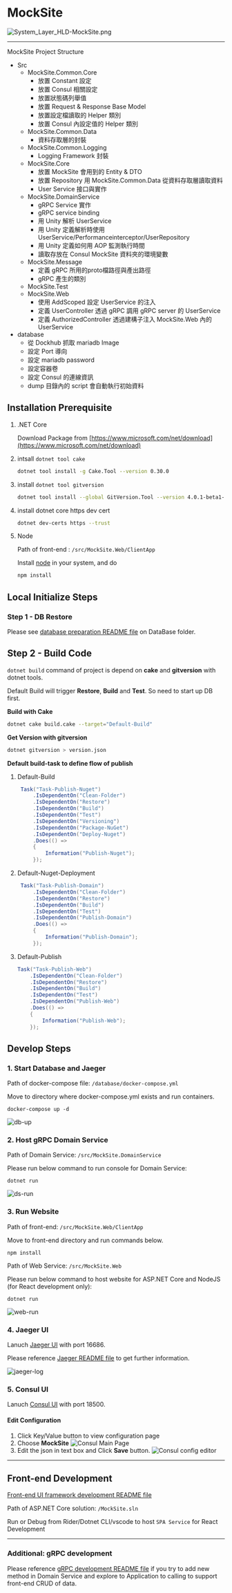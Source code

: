 # MockSite

![System_Layer_HLD-MockSite.png](images/System_Layer_HLD-MockSite.png)

---

MockSite Project Structure

- Src
  - MockSite.Common.Core
    - 放置 Constant 設定
    - 放置 Consul 相關設定
    - 放置狀態碼列舉值
    - 放置 Request & Response Base Model
    - 放置設定檔讀取的 Helper 類別
    - 放置 Consul 內設定值的 Helper 類別
  - MockSite.Common.Data
    - 資料存取層的封裝
  - MockSite.Common.Logging
    - Logging Framework 封裝
  - MockSite.Core
    - 放置 MockSite 會用到的 Entity & DTO
    - 放置 Repository 用 MockSite.Common.Data 從資料存取層讀取資料
    - User Service 接口與實作
  - MockSite.DomainService
    - gRPC Service 實作
    - gRPC service binding
    - 用 Unity 解析 UserService
    - 用 Unity 定義解析時使用 UserService/Performanceinterceptor/UserRepository
    - 用 Unity 定義如何用 AOP 監測執行時間
    - 讀取存放在 Consul MockSite 資料夾的環境變數
  - MockSite.Message
    - 定義 gRPC 所用的proto檔路徑與產出路徑
    - gRPC 產生的類別
  - MockSite.Test
  - MockSite.Web
    - 使用 AddScoped 設定 UserService 的注入
    - 定義 UserController 透過 gRPC 調用 gRPC server 的 UserService 
    - 定義 AuthorizedController 透過建構子注入 MockSite.Web 內的 UserService
- database
  - 從 Dockhub 抓取 mariadb Image
  - 設定 Port 導向
  - 設定 mariadb password
  - 設定容器卷
  - 設定 Consul 的連線資訊
  - dump 目錄內的 script 會自動執行初始資料

## Installation Prerequisite ##

1. .NET Core

    Download Package from
    [https://www.microsoft.com/net/download](https://www.microsoft.com/net/download)

2. intsall `dotnet tool cake`

    ```bash
    dotnet tool install -g Cake.Tool --version 0.30.0
    ```

3. install `dotnet tool gitversion`

    ```bash
    dotnet tool install --global GitVersion.Tool --version 4.0.1-beta1-47
    ```

4. install dotnet core https dev cert

    ```bash
    dotnet dev-certs https --trust
    ```

5. Node

    Path of front-end : `/src/MockSite.Web/ClientApp`

    Install [node](https://nodejs.org/en/download/) in your system, and do 

    ```bash
    npm install
    ```

## Local Initialize Steps

### Step 1 - DB Restore

Please see [database preparation README file](database/README.md) on DataBase folder.

## Step 2 - Build Code

 `dotnet build` command of project is depend on **cake** and **gitversion** with dotnet tools.

Default Build will trigger **Restore**, **Build** and **Test**. So need to start up DB first.

**Build with Cake**

```bash
dotnet cake build.cake --target="Default-Build"
```

**Get Version with gitversion**

```bash
dotnet gitversion > version.json
```

**Default build-task to define flow of publish**

1. Default-Build

   ```csharp
    Task("Task-Publish-Nuget")
        .IsDependentOn("Clean-Folder")
        .IsDependentOn("Restore")
        .IsDependentOn("Build")
        .IsDependentOn("Test")
        .IsDependentOn("Versioning")
        .IsDependentOn("Package-NuGet")
        .IsDependentOn("Deploy-Nuget")
        .Does(() =>
        {
            Information("Publish-Nuget");
        });
   ```

2. Default-Nuget-Deployment

   ```csharp
    Task("Task-Publish-Domain")
        .IsDependentOn("Clean-Folder")
        .IsDependentOn("Restore")
        .IsDependentOn("Build")
        .IsDependentOn("Test")
        .IsDependentOn("Publish-Domain")
        .Does(() =>
        {
            Information("Publish-Domain");
        });
   ```

3. Default-Publish

    ```csharp
    Task("Task-Publish-Web")
        .IsDependentOn("Clean-Folder")
        .IsDependentOn("Restore")
        .IsDependentOn("Build")
        .IsDependentOn("Test")
        .IsDependentOn("Publish-Web")
        .Does(() =>
        {
            Information("Publish-Web");
        });
    ```

## Develop Steps

### 1. Start Database and Jaeger ###

Path of docker-compose file: `/database/docker-compose.yml`

Move to directory where docker-compose.yml exists and run containers.

    docker-compose up -d

![db-up](images/db-up.png)

### 2. Host gRPC Domain Service ###

Path of Domain Service: `/src/MockSite.DomainService`

Please run below command to run console for Domain Service:

    dotnet run

![ds-run](images/ds-run.png)

### 3. Run Website

Path of front-end: `/src/MockSite.Web/ClientApp`

Move to front-end directory and run commands below.

    npm install

Path of Web Service: `/src/MockSite.Web`

Please run below command to host website for ASP.NET Core and NodeJS (for React development only):

    dotnet run

![web-run](images/web-run.png)

### 4. Jaeger UI

Lanuch [Jaeger UI](http://localhost:16686) with port 16686.

Please reference [Jaeger README file](Jaeger.md) to get further information.

![jaeger-log](images/jaeger-log.png)

### 5. Consul UI

Lanuch [Consul UI](http://localhost:18500) with port 18500.

#### Edit Configuration

1. Click Key/Value button to view configuration page
2. Choose **MockSite**
![Consul Main Page](images/Consul-1.jpg)
3. Edit the json in text box and Click **Save** button.
![Consul config editor](images/Consul-2.jpg)

---

## Front-end Development

[Front-end UI framework development README file](/src/MockSite.Web/ClientApp/README.md)

Path of ASP.NET Core solution: `/MockSite.sln`

Run or Debug from Rider/Dotnet CLI/vscode to host `SPA Service` for React Development


---

### Additional: gRPC development

Please reference [gRPC development README file](protos/README.md) if you try to add new method in Domain Service and explore to Application to calling to support front-end CRUD of data.
